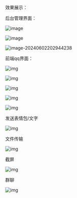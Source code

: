 
效果展示：

后台管理界面：

![image](https://github.com/user-attachments/assets/e65f422d-d65f-4551-95cf-2b5d6587c180)


![image](https://github.com/user-attachments/assets/6b46e7b2-c5e0-463b-b70d-b6b61f19b732)


![image-20240602202944238](C:\Users\27707\AppData\Roaming\Typora\typora-user-images\image-20240602202944238.png)

前端qq界面：

![img](https://hv30h7dthge.feishu.cn/space/api/box/stream/download/asynccode/?code=ZWYzMmRlZDAzZThlYTY4OGNjOTZiYTBhZDdiYTYxNDhfdEVCaXhNeEZnYTl2S1JDZng3SGwyS2dsZHp6bWJFcVdfVG9rZW46S3NzMWJHS0k3b2FsQWZ4NFFoNmNNVDU3blliXzE3MTczMzExMDU6MTcxNzMzNDcwNV9WNA)

![img](https://hv30h7dthge.feishu.cn/space/api/box/stream/download/asynccode/?code=YjUwYTQ0NTRhZWU4Y2YyOTEyOWRmMWNkNjRjN2ZlYTZfajZyS0Iwbk0wV21kUWt6YkNIaU1uaXdvaUZ2bHlHMmFfVG9rZW46UEVNQ2Izd09xb054WkJ4M2dtcGNROTlBbnJlXzE3MTczMzExMDU6MTcxNzMzNDcwNV9WNA)

![img](https://hv30h7dthge.feishu.cn/space/api/box/stream/download/asynccode/?code=ZGY5YTFlZTcxYjNiNDgzZTg3ZWUxMmEyMGM4Y2RiMzBfdGdFcWFrSjNhZk1UbGpOb0FDcHFFTm1TYm84ZmFvNndfVG9rZW46UjdMeWJYZ0Zjb2JZWll4cTZ2aGNuRlRTbjNkXzE3MTczMzExMDU6MTcxNzMzNDcwNV9WNA)

![img](https://hv30h7dthge.feishu.cn/space/api/box/stream/download/asynccode/?code=OWY5ZGM0Mzc3M2RjOTNiNmVlZjU5YzQwYjMyYmE5NjVfNkdTUnBvQWYzdkZoTWtlb1pQa0ZMVm5zZTZkbDNIcFhfVG9rZW46UlJ5RWJGODNKbzk2QWV4MXpQamNGTVFxbnpjXzE3MTczMzExMDU6MTcxNzMzNDcwNV9WNA)

![img](https://hv30h7dthge.feishu.cn/space/api/box/stream/download/asynccode/?code=MGYwYzQ0Mjc2NjQzZjY1MWViOTU0NjYxMDBjMWU3ZjRfTHlwNjZvMVk1ekxNSFFOUFdxV05TNDlQZWZZR3VOVmxfVG9rZW46SW1PcGJsSmZub01EZ2J4c3VXVWM4WnlQblFmXzE3MTczMzExMDU6MTcxNzMzNDcwNV9WNA)

发送表情包/文字

![img](https://hv30h7dthge.feishu.cn/space/api/box/stream/download/asynccode/?code=ZDA1MzAzNGUwOGQzYjYwZGVjMGY2MWQzYjcxMmQ0ODZfb2VIT0Q5dVdrT1FCOW5BVmFsWGhUVW5CbFZ2M3FUNDlfVG9rZW46UkdGSGJOS3pWb0dXRDZ4c2VKYWNxY3JYbmNlXzE3MTczMzExMDU6MTcxNzMzNDcwNV9WNA)

文件传输

![img](https://hv30h7dthge.feishu.cn/space/api/box/stream/download/asynccode/?code=M2QyZGM0ZjljYTQ0NWUwMzI0ZWY0NDU5ZmU4MmQzMWZfVlYzblVabmVmSlJBdmRkdnE0SHZXWHgybHpuNTNTT1NfVG9rZW46R3Eza2JkOTd6bzFFMHB4cjU0R2NlSWx3bjRiXzE3MTczMzExMDU6MTcxNzMzNDcwNV9WNA)

截屏

![img](https://hv30h7dthge.feishu.cn/space/api/box/stream/download/asynccode/?code=MmY3MmY5NGE1NjNkMTNkZjM0MWM3NThjZGEyNDE2ZDRfbnhhZ3VIRG9iT0loNGVIZ2hTWnM2TVJDY21seDQ1T3pfVG9rZW46UWhFdGJta1Rrb3ZpWnl4ZG81OGNVNGlhbndiXzE3MTczMzExMDU6MTcxNzMzNDcwNV9WNA)

群聊

![img](https://hv30h7dthge.feishu.cn/space/api/box/stream/download/asynccode/?code=NjQ3ZWRlMTllZGIwMThlMzRiYmQ1MmExYmZjY2Q4ZjBfUTl4VGlyWW9ST2x6ZTZxbEtkTk9uTmFBcEJaRWRxWXFfVG9rZW46RXJyUmJSa21Sb2kzcXp4V3Zyd2MxQjc4bkJjXzE3MTczMzExMDU6MTcxNzMzNDcwNV9WNA)
